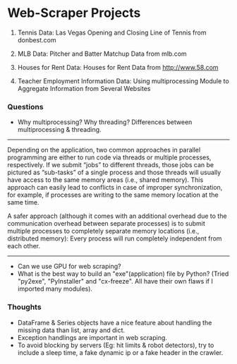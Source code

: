 # Web-Scraper Projects

1. Tennis Data:
Las Vegas Opening and Closing Line of Tennis from donbest.com

2. MLB Data:
Pitcher and Batter Matchup Data from mlb.com

2. Houses for Rent Data:
Houses for Rent Data from http://www.58.com

4. Teacher Employment Information Data: 
Using multiprocessing Module to Aggregate Information from Several Websites

### Questions
* Why multiprocessing? Why threading? Differences between multiprocessing & threading.

----------
Depending on the application, two common approaches in parallel programming are either to run code via threads or multiple processes, respectively. If we submit “jobs” to different threads, those jobs can be pictured as “sub-tasks” of a single process and those threads will usually have access to the same memory areas (i.e., shared memory). This approach can easily lead to conflicts in case of improper synchronization, for example, if processes are writing to the same memory location at the same time.

A safer approach (although it comes with an additional overhead due to the communication overhead between separate processes) is to submit multiple processes to completely separate memory locations (i.e., distributed memory): Every process will run completely independent from each other.

----------

* Can we use GPU for web scraping?
* What is the best way to build an "exe"(application) file by Python? (Tried "py2exe", "PyInstaller" and "cx-freeze". All have their own flaws if I imported many modules).

### Thoughts
* DataFrame & Series objects have a nice feature about handling the missing data than list, array and dict.
* Exception handlings are important in web scraping.
* To avoid blocking by servers (Eg: hit limits & robot detectors), try to include a sleep time, a fake dynamic ip or a fake header in the crawler.
